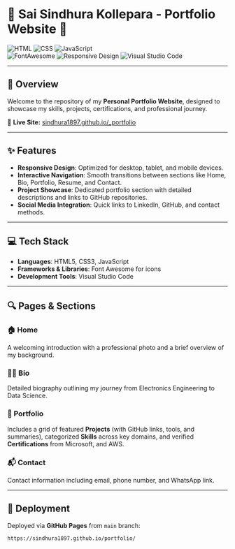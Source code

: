 # 🌟 Sai Sindhura Kollepara - Portfolio Website 🌟

![HTML](https://img.shields.io/badge/HTML-5-orange) 
![CSS](https://img.shields.io/badge/CSS-3-blue)
![JavaScript](https://img.shields.io/badge/JavaScript-ES6-yellow)  
![FontAwesome](https://img.shields.io/badge/Icons-FontAwesome-lightgrey) 
![Responsive Design](https://img.shields.io/badge/Responsive-Design-green)
![Visual Studio Code](https://img.shields.io/badge/Editor-VS%20Code-purple)

---

## 📌 Overview  
Welcome to the repository of my **Personal Portfolio Website**, designed to showcase my skills, projects, certifications, and professional journey.

🔗 **Live Site:** [sindhura1897.github.io/_portfolio](https://sindhura1897.github.io/portfolio/)

---

## ✨ Features  
- **Responsive Design**: Optimized for desktop, tablet, and mobile devices.  
- **Interactive Navigation**: Smooth transitions between sections like Home, Bio, Portfolio, Resume, and Contact.  
- **Project Showcase**: Dedicated portfolio section with detailed descriptions and links to GitHub repositories.  
- **Social Media Integration**: Quick links to LinkedIn, GitHub, and contact methods.

---

## 💻 Tech Stack  
- **Languages**: HTML5, CSS3, JavaScript  
- **Frameworks & Libraries**: Font Awesome for icons  
- **Development Tools**: Visual Studio Code  

---

## 🔍 Pages & Sections  

### 🏠 Home  
A welcoming introduction with a professional photo and a brief overview of my background.

### 👩‍💻 Bio  
Detailed biography outlining my journey from Electronics Engineering to Data Science.

### 📂 Portfolio   
Includes a grid of featured **Projects** (with GitHub links, tools, and summaries), categorized **Skills** across key domains, and verified **Certifications** from Microsoft, and AWS.


### 📬 Contact  
Contact information including email, phone number, and WhatsApp link.

---

## 🚀 Deployment  
Deployed via **GitHub Pages** from `main` branch:  
```bash
https://sindhura1897.github.io/portfolio/
